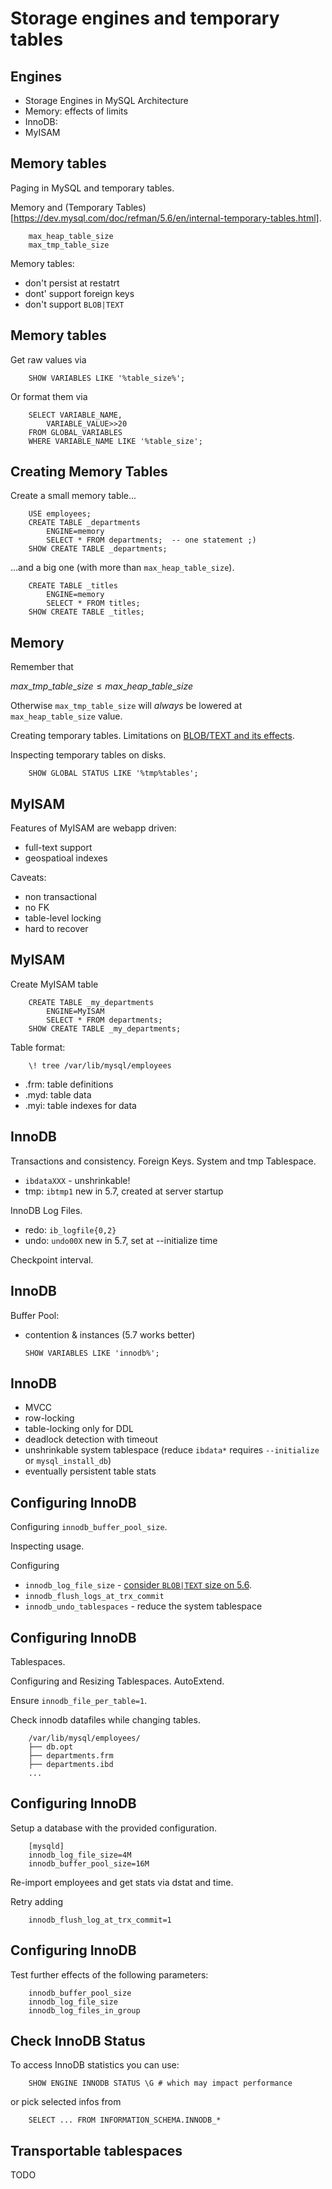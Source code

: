 # Storage engines and temporary tables
## Engines

  - Storage Engines in MySQL Architecture
  - Memory: effects of limits
  - InnoDB: 
  - MyISAM
  

## Memory tables
Paging in MySQL and temporary tables.

Memory and (Temporary Tables)[https://dev.mysql.com/doc/refman/5.6/en/internal-temporary-tables.html].

        max_heap_table_size
        max_tmp_table_size

Memory tables:

  - don't persist at restatrt
  - dont' support foreign keys
  - don't support `BLOB|TEXT`

## Memory tables
Get raw values via

        SHOW VARIABLES LIKE '%table_size%';

Or format them via

        SELECT VARIABLE_NAME, 
            VARIABLE_VALUE>>20 
        FROM GLOBAL_VARIABLES 
        WHERE VARIABLE_NAME LIKE '%table_size';


## Creating Memory Tables
Create a small memory table...

        USE employees;
        CREATE TABLE _departments 
            ENGINE=memory
            SELECT * FROM departments;  -- one statement ;)
        SHOW CREATE TABLE _departments;

...and a big one (with more than `max_heap_table_size`).

        CREATE TABLE _titles 
            ENGINE=memory
            SELECT * FROM titles;
        SHOW CREATE TABLE _titles;


## Memory
Remember that


$max\_tmp\_table\_size \leq max\_heap\_table\_size$ 


Otherwise `max_tmp_table_size` will *always* be
lowered at `max_heap_table_size` value.

Creating temporary tables. 
Limitations on [BLOB/TEXT and its effects](https://dev.mysql.com/doc/refman/5.6/en/internal-temporary-tables.html).

Inspecting temporary tables on disks.

        SHOW GLOBAL STATUS LIKE '%tmp%tables';


## MyISAM
Features of MyISAM are webapp driven:

  - full-text support
  - geospatioal indexes
  
Caveats:

  - non transactional
  - no FK
  - table-level locking
  - hard to recover


## MyISAM
Create MyISAM table

        CREATE TABLE _my_departments
            ENGINE=MyISAM
            SELECT * FROM departments;
        SHOW CREATE TABLE _my_departments;

Table format:

        \! tree /var/lib/mysql/employees
        
  - .frm: table definitions
  - .myd: table data
  - .myi: table indexes for data
  
  

## InnoDB
Transactions and consistency. 
Foreign Keys. 
System and tmp Tablespace.

  - `ibdataXXX` - unshrinkable!
  - tmp:  `ibtmp1` new in 5.7, created at server startup

InnoDB Log Files. 
   
  - redo: `ib_logfile{0,2}`
  - undo: `undo00X` new in 5.7, set at --initialize time

Checkpoint interval.


## InnoDB

Buffer Pool: 

  - contention & instances (5.7 works better)

        SHOW VARIABLES LIKE 'innodb%';


## InnoDB

  - MVCC 
  - row-locking 
  - table-locking only for DDL
  - deadlock detection with timeout
  - unshrinkable system tablespace (reduce `ibdata*` requires `--initialize` or `mysql_install_db`)
  - eventually persistent table stats

## Configuring InnoDB
Configuring `innodb_buffer_pool_size`.

Inspecting usage.

Configuring
 
 - `innodb_log_file_size` - [consider  `BLOB|TEXT` size on 5.6](https://bugs.mysql.com/bug.php?id=69477).
 - `innodb_flush_logs_at_trx_commit`
 - `innodb_undo_tablespaces` - reduce the system tablespace
 


## Configuring InnoDB
Tablespaces. 

Configuring and Resizing Tablespaces. AutoExtend.

Ensure ```innodb_file_per_table=1```.

Check innodb datafiles while changing tables.

        /var/lib/mysql/employees/
        ├── db.opt
        ├── departments.frm
        ├── departments.ibd
        ...


## Configuring InnoDB
Setup a database with the provided configuration.

        [mysqld]
        innodb_log_file_size=4M
        innodb_buffer_pool_size=16M
        
Re-import employees and get stats via dstat and time.

Retry adding
 
        innodb_flush_log_at_trx_commit=1

## Configuring InnoDB
Test further effects of the following parameters:

        innodb_buffer_pool_size
        innodb_log_file_size
        innodb_log_files_in_group
        

## Check InnoDB Status
To access InnoDB statistics you can use:

        SHOW ENGINE INNODB STATUS \G # which may impact performance

or pick selected infos from

        SELECT ... FROM INFORMATION_SCHEMA.INNODB_*


## Transportable tablespaces

TODO
